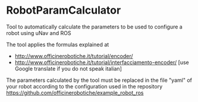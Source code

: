 RobotParamCalculator
====================

Tool to automatically calculate the parameters to be used to configure a robot using uNav and ROS

The tool applies the formulas explained at
* http://www.officinerobotiche.it/tutorial/encoder/
* http://www.officinerobotiche.it/tutorial/interfacciamento-encoder/
[use Google translate if you do not speak italian]

The parameters calculated by the tool must be replaced in the file "yaml" of your robot according to the configuration used in the repository https://github.com/officinerobotiche/example_robot_ros


